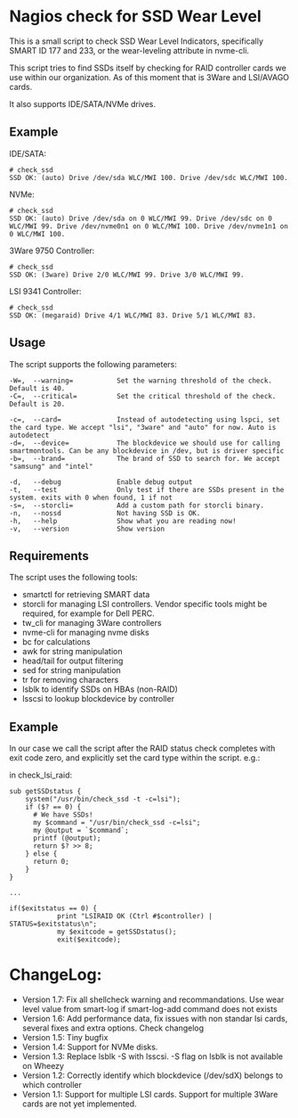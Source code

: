 # Nagios check for SSD Wear Level

This is a small script to check SSD Wear Level Indicators, specifically SMART ID 177 and 233, or the wear-leveling attribute in nvme-cli.

This script tries to find SSDs itself by checking for RAID controller cards we use within our organization. As of this moment that is 3Ware and LSI/AVAGO cards.

It also supports IDE/SATA/NVMe drives.

## Example

IDE/SATA:

    # check_ssd
    SSD OK: (auto) Drive /dev/sda WLC/MWI 100. Drive /dev/sdc WLC/MWI 100.

NVMe:

    # check_ssd
    SSD OK: (auto) Drive /dev/sda on 0 WLC/MWI 99. Drive /dev/sdc on 0 WLC/MWI 99. Drive /dev/nvme0n1 on 0 WLC/MWI 100. Drive /dev/nvme1n1 on 0 WLC/MWI 100.

3Ware 9750 Controller:

    # check_ssd
    SSD OK: (3ware) Drive 2/0 WLC/MWI 99. Drive 3/0 WLC/MWI 99.

LSI 9341 Controller:

    # check_ssd
    SSD OK: (megaraid) Drive 4/1 WLC/MWI 83. Drive 5/1 WLC/MWI 83.

## Usage

The script supports the following parameters:

    -W=,  --warning=           Set the warning threshold of the check. Default is 40.
    -C=,  --critical=          Set the critical threshold of the check. Default is 20.

    -c=,  --card=              Instead of autodetecting using lspci, set the card type. We accept "lsi", "3ware" and "auto" for now. Auto is autodetect
    -d=,  --device=            The blockdevice we should use for calling smartmontools. Can be any blockdevice in /dev, but is driver specific
    -b=,  --brand=             The brand of SSD to search for. We accept "samsung" and "intel"

    -d,   --debug              Enable debug output
    -t,   --test               Only test if there are SSDs present in the system. exits with 0 when found, 1 if not
    -s=,  --storcli=           Add a custom path for storcli binary.
    -n,   --nossd              Not having SSD is OK.
    -h,   --help               Show what you are reading now!
    -v,   --version            Show version

## Requirements

The script uses the following tools:

- smartctl for retrieving SMART data
- storcli for managing LSI controllers. Vendor specific tools might be required, for example for Dell PERC.
- tw_cli for managing 3Ware controllers
- nvme-cli for managing nvme disks
- bc for calculations
- awk for string manipulation
- head/tail for output filtering
- sed for string manipulation
- tr for removing characters
- lsblk to identify SSDs on HBAs (non-RAID)
- lsscsi to lookup blockdevice by controller

## Example

In our case we call the script after the RAID status check completes with exit code zero, and explicitly set the card type within the script. e.g.:

in check_lsi_raid:

    sub getSSDstatus {
        system("/usr/bin/check_ssd -t -c=lsi");
        if ($? == 0) {
          # We have SSDs!
          my $command = "/usr/bin/check_ssd -c=lsi";
          my @output = `$command`;
          printf (@output);
          return $? >> 8;
        } else {
          return 0;
        }
    }

    ...

    if($exitstatus == 0) {
                print "LSIRAID OK (Ctrl #$controller) | STATUS=$exitstatus\n";
                my $exitcode = getSSDstatus();
                exit($exitcode);



# ChangeLog:

- Version 1.7: Fix all shellcheck warning and recommandations. Use wear level value from smart-log if smart-log-add command does not exists
- Version 1.6: Add performance data, fix issues with non standar lsi cards, several fixes and extra options. Check changelog
- Version 1.5: Tiny bugfix
- Version 1.4: Support for NVMe disks.
- Version 1.3: Replace lsblk -S with lsscsi. -S flag on lsblk is not available on Wheezy
- Version 1.2: Correctly identify which blockdevice (/dev/sdX) belongs to which controller
- Version 1.1: Support for multiple LSI cards. Support for multiple 3Ware cards are not yet implemented.

